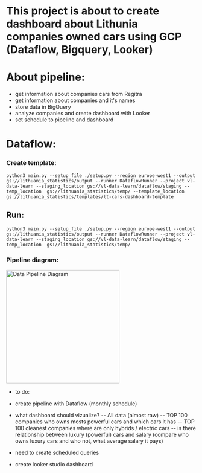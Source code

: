 # This project is about to create dashboard about Lithunia companies owned cars using GCP (Dataflow, Bigquery, Looker)

# About pipeline:
- get information about companies cars from Regitra
- get information about companies and it's names
- store data in BigQuery
- analyze companies and create dashboard with Looker
- set schedule to pipeline and dashboard

# Dataflow:
### Create template:
`python3 main.py --setup_file ./setup.py --region europe-west1 --output gs://lithuania_statistics/output --runner DataflowRunner --project vl-data-learn --staging_location gs://vl-data-learn/dataflow/staging --temp_location  gs://lithuania_statistics/temp/ --template_location gs://lithuania_statistics/templates/lt-cars-dashboard-template`

## Run:
`python3 main.py --setup_file ./setup.py --region europe-west1 --output gs://lithuania_statistics/output --runner DataflowRunner --project vl-data-learn --staging_location gs://vl-data-learn/dataflow/staging --temp_location  gs://lithuania_statistics/temp/`

### Pipeline diagram:
<img src="./dataflow_pipeline/diagram/lt_statistics_pipeline.jpeg" alt="Data Pipeline Diagram" width="300">

- to do:

- create pipeline with Dataflow (monthly schedule)
- what dashboard should vizualize?
-- All data (almost raw)
-- TOP 100 companies who owns mosts powerful cars and which cars it has
-- TOP 100 cleanest companies where are only hybrids / electric cars
-- is there relationship between luxury (powerful) cars and salary (compare who owns luxury cars and who not, what average salary it pays)

- need to create scheduled queries
- create looker studio dashboard
